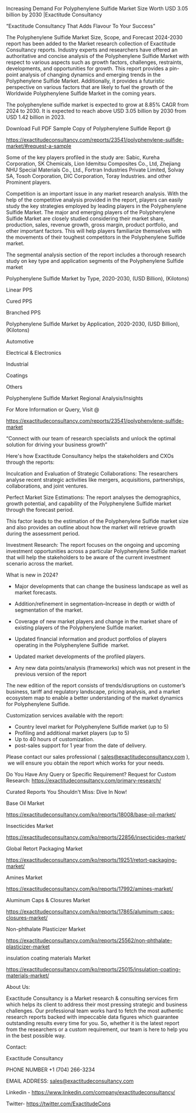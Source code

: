 Increasing Demand For Polyphenylene Sulfide Market Size Worth USD 3.05 billion by 2030 |Exactitude Consultancy

“Exactitude Consultancy That Adds Flavour To Your Success”

The Polyphenylene Sulfide Market Size, Scope, and Forecast 2024-2030 report has been added to the Market research collection of Exactitude Consultancy reports. Industry experts and researchers have offered an authoritative and concise analysis of the Polyphenylene Sulfide Market with respect to various aspects such as growth factors, challenges, restraints, developments, and opportunities for growth. This report provides a pin-point analysis of changing dynamics and emerging trends in the Polyphenylene Sulfide Market. Additionally, it provides a futuristic perspective on various factors that are likely to fuel the growth of the Worldwide Polyphenylene Sulfide Market in the coming years.

The polyphenylene sulfide market is expected to grow at 8.85% CAGR from 2024 to 2030. It is expected to reach above USD 3.05 billion by 2030 from USD 1.42 billion in 2023.

Download Full PDF Sample Copy of Polyphenylene Sulfide Report @

https://exactitudeconsultancy.com/reports/23541/polyphenylene-sulfide-market/#request-a-sample

Some of the key players profiled in the study are: Sabic, Kureha Corporation, SK Chemicals, Lion Idemitsu Composites Co., Ltd, Zhejiang NHU Special Materials Co., Ltd., Fortran Industries Private Limited, Solvay SA, Tosoh Corporation, DIC Corporation, Toray Industries. and other Prominent players.

Competition is an important issue in any market research analysis. With the help of the competitive analysis provided in the report, players can easily study the key strategies employed by leading players in the Polyphenylene Sulfide Market. The major and emerging players of the Polyphenylene Sulfide Market are closely studied considering their market share, production, sales, revenue growth, gross margin, product portfolio, and other important factors. This will help players familiarize themselves with the movements of their toughest competitors in the Polyphenylene Sulfide market.

The segmental analysis section of the report includes a thorough research study on key type and application segments of the Polyphenylene Sulfide market

Polyphenylene Sulfide Market by Type, 2020-2030, (USD Billion), (Kilotons)

Linear PPS

Cured PPS

Branched PPS

Polyphenylene Sulfide Market by Application, 2020-2030, (USD Billion), (Kilotons)

Automotive

Electrical & Electronics

Industrial

Coatings

Others

Polyphenylene Sulfide Market Regional Analysis/Insights

For More Information or Query, Visit @

https://exactitudeconsultancy.com/reports/23541/polyphenylene-sulfide-market

“Connect with our team of research specialists and unlock the optimal solution for driving your business growth”

Here's how Exactitude Consultancy helps the stakeholders and CXOs through the reports:

Inculcation and Evaluation of Strategic Collaborations: The researchers analyse recent strategic activities like mergers, acquisitions, partnerships, collaborations, and joint ventures.

Perfect Market Size Estimations: The report analyses the demographics, growth potential, and capability of the Polyphenylene Sulfide market through the forecast period.

This factor leads to the estimation of the Polyphenylene Sulfide market size and also provides an outline about how the market will retrieve growth during the assessment period.

Investment Research: The report focuses on the ongoing and upcoming investment opportunities across a particular Polyphenylene Sulfide market that will help the stakeholders to be aware of the current investment scenario across the market.

What is new in 2024?

- Major developments that can change the business landscape as well as market forecasts.

- Addition/refinement in segmentation–Increase in depth or width of segmentation of the market.

- Coverage of new market players and change in the market share of existing players of the Polyphenylene Sulfide market.

- Updated financial information and product portfolios of players operating in the Polyphenylene Sulfide  market.

- Updated market developments of the profiled players.

- Any new data points/analysis (frameworks) which was not present in the previous version of the report

The new edition of the report consists of trends/disruptions on customer’s business, tariff and regulatory landscape, pricing analysis, and a market ecosystem map to enable a better understanding of the market dynamics for Polyphenylene Sulfide.

Customization services available with the report:

- Country level market for Polyphenylene Sulfide market (up to 5)
- Profiling and additional market players (up to 5)
- Up to 40 hours of customization.
- post-sales support for 1 year from the date of delivery.

Please contact our sales professional ( sales@exactitudeconsultancy.com ),  we will ensure you obtain the report which works for your needs.

Do You Have Any Query or Specific Requirement? Request for Custom Research: https://exactitudeconsultancy.com/primary-research/

Curated Reports You Shouldn't Miss: Dive In Now!

Base Oil Market

https://exactitudeconsultancy.com/ko/reports/18008/base-oil-market/

Insecticides Market

https://exactitudeconsultancy.com/ko/reports/22856/insecticides-market/

Global Retort Packaging Market

https://exactitudeconsultancy.com/ko/reports/19251/retort-packaging-market/

Amines Market

https://exactitudeconsultancy.com/ko/reports/17992/amines-market/

Aluminum Caps & Closures Market

https://exactitudeconsultancy.com/ko/reports/17865/aluminum-caps-closures-market/

Non-phthalate Plasticizer Market

https://exactitudeconsultancy.com/ko/reports/25562/non-phthalate-plasticizer-market

insulation coating materials Market

https://exactitudeconsultancy.com/ko/reports/25015/insulation-coating-materials-market/

About Us:

Exactitude Consultancy is a Market research & consulting services firm which helps its client to address their most pressing strategic and business challenges. Our professional team works hard to fetch the most authentic research reports backed with impeccable data figures which guarantee outstanding results every time for you. So, whether it is the latest report from the researchers or a custom requirement, our team is here to help you in the best possible way.

Contact:

Exactitude Consultancy

PHONE NUMBER +1 (704) 266-3234

EMAIL ADDRESS: sales@exactitudeconsultancy.com

Linkedin - https://www.linkedin.com/company/exactitudeconsultancy/

Twitter- https://twitter.com/ExactitudeCons



